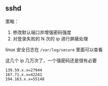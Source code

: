 ## sshd

策略：

1. 修改默认端口并增强密码强度
2. 对登录失败的 N 次的 ip 进行屏蔽处理

linux 安全日志在 `/var/log/secure` 里面可以查看

这几个 ip 几万次了，一个强密码还是很有必要

```
139.59.x.x=27944
167.71.x.x=42241
194.163.x.x=55148
```
